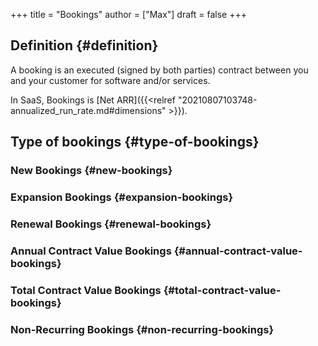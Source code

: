 +++
title = "Bookings"
author = ["Max"]
draft = false
+++

## Definition {#definition}

A booking is an executed (signed by both parties) contract between you and
your customer for software and/or services.

In SaaS, Bookings is [Net ARR]({{<relref "20210807103748-annualized_run_rate.md#dimensions" >}}).


## Type of bookings {#type-of-bookings}


### New Bookings {#new-bookings}


### Expansion Bookings {#expansion-bookings}


### Renewal Bookings {#renewal-bookings}


### Annual Contract Value Bookings {#annual-contract-value-bookings}


### Total Contract Value Bookings {#total-contract-value-bookings}


### Non-Recurring Bookings {#non-recurring-bookings}
